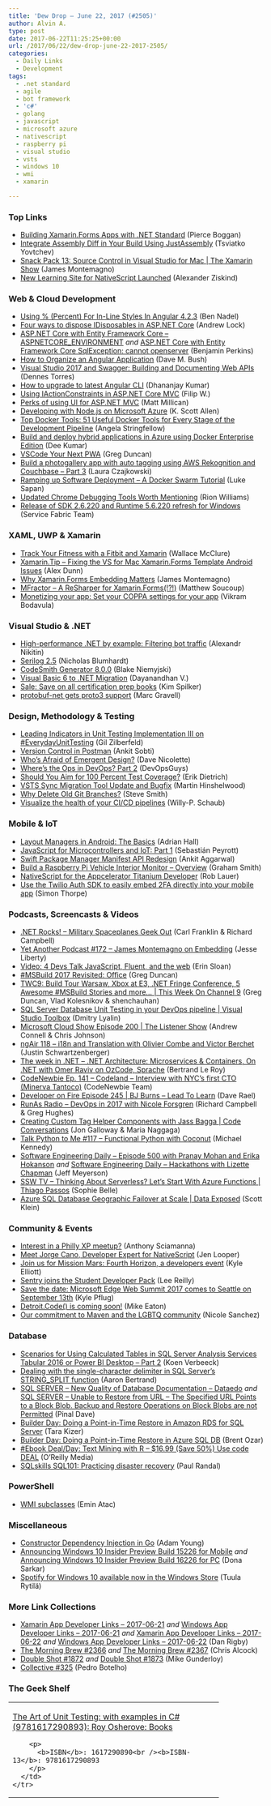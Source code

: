 ```yaml
---
title: 'Dew Drop – June 22, 2017 (#2505)'
author: Alvin A.
type: post
date: 2017-06-22T11:25:25+00:00
url: /2017/06/22/dew-drop-june-22-2017-2505/
categories:
  - Daily Links
  - Development
tags:
  - .net standard
  - agile
  - bot framework
  - 'c#'
  - golang
  - javascript
  - microsoft azure
  - nativescript
  - raspberry pi
  - visual studio
  - vsts
  - windows 10
  - wmi
  - xamarin

---
```

### <a name="top"></a>Top Links

  * <a href="https://blog.xamarin.com/building-xamarin-forms-apps-net-standard/" target="_blank">Building Xamarin.Forms Apps with .NET Standard</a> (Pierce Boggan)
  * <a href="http://www.telerik.com/blogs/integrate-assembly-diff-in-your-build-using-justassembly" target="_blank">Integrate Assembly Diff in Your Build Using JustAssembly</a> (Tsviatko Yovtchev)
  * <a href="https://channel9.msdn.com/Shows/XamarinShow/Snack-Pack-13-Source-Control-in-Visual-Studio-for-Mac?WT.mc_id=DX_MVP4025064" target="_blank">Snack Pack 13: Source Control in Visual Studio for Mac | The Xamarin Show</a> (James Montemagno)
  * <a href="https://www.nativescript.org/blog/new-learning-site-for-nativescript-launched" target="_blank">New Learning Site for NativeScript Launched</a> (Alexander Ziskind)



### <a name="web"></a>Web & Cloud Development

  * <a href="https://www.bennadel.com/blog/3292-using-percent-for-in-line-styles-in-angular-4-2-3.htm" target="_blank">Using % (Percent) For In-Line Styles In Angular 4.2.3</a> (Ben Nadel)
  * <a href="https://andrewlock.net/four-ways-to-dispose-idisposables-in-asp-net-core/" target="_blank">Four ways to dispose IDisposables in ASP.NET Core</a> (Andrew Lock)
  * <a href="https://blogs.msdn.microsoft.com/benjaminperkins/2017/06/21/asp-net-core-with-entity-framework-core-aspnetcore_environment/" target="_blank">ASP.NET Core with Entity Framework Core – ASPNETCORE_ENVIRONMENT</a> _and_ <a href="https://blogs.msdn.microsoft.com/benjaminperkins/2017/06/21/asp-net-core-with-entity-framework-core-sqlexception-cannot-openserver/" target="_blank">ASP.NET Core with Entity Framework Core SqlException: cannot openserver</a> (Benjamin Perkins)
  * <a href="https://blog.dmbcllc.com/organize-angular/" target="_blank">How to Organize an Angular Application</a> (Dave M. Bush)
  * <a href="https://www.simple-talk.com/dotnet/net-development/visual-studio-2017-swagger-building-documenting-web-apis/" target="_blank">Visual Studio 2017 and Swagger: Building and Documenting Web APIs</a> (Dennes Torres)
  * <a href="https://debugmode.net/2017/06/22/how-to-upgrade-to-latest-angular-cli/" target="_blank">How to upgrade to latest Angular CLI</a> (Dhananjay Kumar)
  * <a href="https://www.strathweb.com/2017/06/using-iactionconstraints-in-asp-net-core-mvc/" target="_blank">Using IActionConstraints in ASP.NET Core MVC</a> (Filip W.)
  * <a href="http://developer.telerik.com/products/kendo-ui/perks-using-ui-asp-net-mvc/" target="_blank">Perks of using UI for ASP.NET MVC</a> (Matt Millican)
  * <a href="http://odetocode.com/blogs/scott/archive/2017/06/20/developing-with-node-js-on-microsoft-azure.aspx" target="_blank">Developing with Node.js on Microsoft Azure</a> (K. Scott Allen)
  * <a href="https://stackify.com/top-docker-tools/" target="_blank">Top Docker Tools: 51 Useful Docker Tools for Every Stage of the Development Pipeline</a> (Angela Stringfellow)
  * <a href="https://blog.docker.com/2017/06/build-and-deploy-hybrid-applications-in-azure-using-docker-enterprise-edition/" target="_blank">Build and deploy hybrid applications in Azure using Docker Enterprise Edition</a> (Dee Kumar)
  * <a href="https://channel9.msdn.com/coding4fun/blog/VSCode-Your-Next-PWA?WT.mc_id=DX_MVP4025064" target="_blank">VSCode Your Next PWA</a> (Greg Duncan)
  * <a href="https://blog.couchbase.com/build-photogallery-app-auto-tagging-using-aws-rekognition-couchbase-3/" target="_blank">Build a photogallery app with auto tagging using AWS Rekognition and Couchbase – Part 3</a> (Laura Czajkowski)
  * <a href="https://www.toptal.com/devops/software-deployment-docker-swarm-tutorial" target="_blank">Ramping up Software Deployment &#8211; A Docker Swarm Tutorial</a> (Luke Sapan)
  * <a href="http://rion.io/2017/06/21/updated-chrome-debugging-tools-worth-mentioning/" target="_blank">Updated Chrome Debugging Tools Worth Mentioning</a> (Rion Williams)
  * <a href="https://blogs.msdn.microsoft.com/azureservicefabric/2017/06/20/release-of-sdk-2-6-220-and-runtime-5-6-220-refresh-for-windows/" target="_blank">Release of SDK 2.6.220 and Runtime 5.6.220 refresh for Windows</a> (Service Fabric Team)



### <a name="silverlight"></a>XAML, UWP & Xamarin

  * <a href="https://visualstudiomagazine.com/articles/2017/05/01/fitbit-and-xamarin.aspx" target="_blank">Track Your Fitness with a Fitbit and Xamarin</a> (Wallace McClure)
  * <a href="https://alexdunn.org/2017/06/21/xamarin-tip-fixing-the-vs-for-mac-xamarin-forms-template-android-issues/" target="_blank">Xamarin.Tip – Fixing the VS for Mac Xamarin.Forms Template Android Issues</a> (Alex Dunn)
  * <a href="http://motzcod.es/post/162052911902" target="_blank">Why Xamarin.Forms Embedding Matters</a> (James Montemagno)
  * <a href="https://codemilltech.com/mfractor-top-ten-features/" target="_blank">MFractor &#8211; A ReSharper for Xamarin.Forms(!?!)</a> (Matthew Soucoup)
  * <a href="http://blogs.windows.com/buildingapps/2017/06/21/monetizing-app-set-coppa-settings-app/?WT.mc_id=DX_MVP4025064" target="_blank">Monetizing your app: Set your COPPA settings for your app</a> (Vikram Bodavula)



### <a name="dotnet"></a>Visual Studio & .NET

  * <a href="https://alexandrnikitin.github.io/blog/high-performance-dotnet-by-example/" target="_blank">High-performance .NET by example: Filtering bot traffic</a> (Alexandr Nikitin)
  * <a href="https://nblumhardt.com/2017/06/serilog-2-5/" target="_blank">Serilog 2.5</a> (Nicholas Blumhardt)
  * <a href="http://blog.codesmithtools.com/codesmith-generator-8-0-0/" target="_blank">CodeSmith Generator 8.0.0</a> (Blake Niemyjski)
  * <a href="https://dzone.com/articles/vb6-to-net-migration?utm_medium=feed&utm_source=feedpress.me&utm_campaign=Feed%3A+dzone%2Fwebdev" target="_blank">Visual Basic 6 to .NET Migration</a> (Dayanandhan V.)
  * <a href="https://blogs.msdn.microsoft.com/microsoft_press/2017/06/20/sale-save-on-all-certification-prep-books/" target="_blank">Sale: Save on all certification prep books</a> (Kim Spilker)
  * <a href="http://feedproxy.google.com/~r/CodeCodeAndMoreCode/~3/mR0CWxetqb0/protobuf-net-gets-proto3-support.html" target="_blank">protobuf-net gets proto3 support</a> (Marc Gravell)



### <a name="design"></a>Design, Methodology & Testing

  * <a href="http://feedproxy.google.com/~r/gilzilberfeld/~3/KBz1C1WgN3I/leading-indicators-in-unit-testing-implementation-iii-on-everydayunittesting.html" target="_blank">Leading Indicators in Unit Testing Implementation III on #EverydayUnitTesting</a> (Gil Zilberfeld)
  * <a href="http://blog.getpostman.com/2017/06/20/version-control-in-postman/" target="_blank">Version Control in Postman</a> (Ankit Sobti)
  * <a href="http://feedproxy.google.com/~r/LeadingAgile/~3/rFG17qMx2Co/" target="_blank">Who’s Afraid of Emergent Design?</a> (Dave Nicolette)
  * <a href="http://www.red-gate.com/blog/database-lifecycle-management/wheres-the-ops-in-devops-part-2" target="_blank">Where’s the Ops in DevOps? Part 2</a> (DevOpsGuys)
  * <a href="https://blog.ndepend.com/aim-100-percent-test-coverage/" target="_blank">Should You Aim for 100 Percent Test Coverage?</a> (Erik Dietrich)
  * <a href="http://nkdagility.com/vsts-sync-migration-tool-update-bugfix/" target="_blank">VSTS Sync Migration Tool Update and Bugfix</a> (Martin Hinshelwood)
  * <a href="http://ardalis.com/why-delete-old-git-branches" target="_blank">Why Delete Old Git Branches?</a> (Steve Smith)
  * <a href="https://blogs.msdn.microsoft.com/visualstudioalmrangers/2017/06/20/visualize-the-health-of-your-cicd-pipelines/" target="_blank">Visualize the health of your CI/CD pipelines</a> (Willy-P. Schaub)



### <a name="mobile"></a>Mobile & IoT

  * <a href="https://shellmonger.com/2017/06/21/layout-managers-in-android-the-basics/" target="_blank">Layout Managers in Android: The Basics</a> (Adrian Hall)
  * <a href="https://auth0.com/blog/javascript-for-microcontrollers-and-iot-part-1/" target="_blank">JavaScript for Microcontrollers and IoT: Part 1</a> (Sebastián Peyrott)
  * <a href="https://swift.org/blog/swift-package-manager-manifest-api-redesign/" target="_blank">Swift Package Manager Manifest API Redesign</a> (Ankit Aggarwal)
  * <a href="https://pleasereleaseme.net/build-raspberry-pi-vehicle-interior-monitor-overview/" target="_blank">Build a Raspberry Pi Vehicle Interior Monitor – Overview</a> (Graham Smith)
  * <a href="https://www.nativescript.org/blog/nativescript-for-the-appcelerator-titanium-developer" target="_blank">NativeScript for the Appcelerator Titanium Developer</a> (Rob Lauer)
  * <a href="https://twilioinc.wpengine.com/2017/06/twilio-auth-sdk.html" target="_blank">Use the Twilio Auth SDK to easily embed 2FA directly into your mobile app</a> (Simon Thorpe)



### <a name="podcasts"></a>Podcasts, Screencasts & Videos

  * <a href="http://www.dotnetrocks.com/default.aspx?ShowNum=1452" target="_blank">.NET Rocks! &#8211; Military Spaceplanes Geek Out</a> (Carl Franklin & Richard Campbell)
  * <a href="http://feedproxy.google.com/~r/JesseLiberty-SilverlightGeek/~3/2uSH_j2XtqM/" target="_blank">Yet Another Podcast #172 – James Montemagno on Embedding</a> (Jesse Liberty)
  * <a href="http://our.componentone.com/2017/06/20/video-4-devs-talk-fluent-javascript-and-more/" target="_blank">Video: 4 Devs Talk JavaScript, Fluent, and the web</a> (Erin Sloan)
  * <a href="https://channel9.msdn.com/Blogs/C9Team/MSBuild-2017-Revisited-Office?WT.mc_id=DX_MVP4025064" target="_blank">#MSBuild 2017 Revisited: Office</a> (Greg Duncan)
  * <a href="https://channel9.msdn.com/Shows/This+Week+On+Channel+9/TWC9-Build-Tour-Warsaw-Xbox-at-E3-NET-Fringe-Conference-5-Awesome-MSBuild-Stories-and-more?WT.mc_id=DX_MVP4025064" target="_blank">TWC9: Build Tour Warsaw, Xbox at E3, .NET Fringe Conference, 5 Awesome #MSBuild Stories and more&#8230; | This Week On Channel 9</a> (Greg Duncan, Vlad Kolesnikov & shenchauhan)
  * <a href="https://channel9.msdn.com/Shows/Visual-Studio-Toolbox/SQL-Server-Database-Unit-Testing-in-your-DevOps-pipeline?WT.mc_id=DX_MVP4025064" target="_blank">SQL Server Database Unit Testing in your DevOps pipeline | Visual Studio Toolbox</a> (Dmitry Lyalin)
  * <a href="http://feeds.microsoftcloudshow.com/~r/microsoftcloudshowepisodes/~3/nP_aR_zpd2A/200-the-listener-show" target="_blank">Microsoft Cloud Show Episode 200 | The Listener Show</a> (Andrew Connell & Chris Johnson)
  * <a href="http://audio.angularair.com/e/ngair-118-i18n-and-translation-with-olivier-combe-and-victor-berchet/" target="_blank">ngAir 118 &#8211; i18n and Translation with Olivier Combe and Victor Berchet</a> (Justin Schwartzenberger)
  * <a href="https://blogs.msdn.microsoft.com/dotnet/2017/06/20/the-week-in-net-net-architecture-microservices-containers-on-net-with-omer-raviv-on-ozcode-sprache/" target="_blank">The week in .NET – .NET Architecture: Microservices & Containers, On .NET with Omer Raviv on OzCode, Sprache</a> (Bertrand Le Roy)
  * <a href="http://www.codenewbie.org/podcast/codeland-interview-with-nyc-s-first-cto" target="_blank">CodeNewbie Ep. 141 – Codeland &#8211; Interview with NYC&#8217;s first CTO (Minerva Tantoco)</a> (CodeNewbie Team)
  * <a href="http://developeronfire.com/podcast/episode-245-bj-burns-lead-to-learn" target="_blank">Developer on Fire Episode 245 | BJ Burns &#8211; Lead To Learn</a> (Dave Rael)
  * <a href="http://feedproxy.google.com/~r/RunaAsRadioWma/~3/aPqlXigcG-g/default.aspx" target="_blank">RunAs Radio &#8211; DevOps in 2017 with Nicole Forsgren</a> (Richard Campbell & Greg Hughes)
  * <a href="https://channel9.msdn.com/Shows/Code-Conversations/Creating-Custom-Tag-Helper-Components-with-Jass-Bagga?WT.mc_id=DX_MVP4025064" target="_blank">Creating Custom Tag Helper Components with Jass Bagga | Code Conversations</a> (Jon Galloway & Maria Naggaga)
  * <a href="https://talkpython.fm/episodes/show/117/functional-python-with-coconut" target="_blank">Talk Python to Me #117 &#8211; Functional Python with Coconut</a> (Michael Kennedy)
  * <a href="http://softwareengineeringdaily.com/2017/06/21/episode-500-with-pranay-mohan-and-erika-hokanson/" target="_blank">Software Engineering Daily &#8211; Episode 500 with Pranay Mohan and Erika Hokanson</a> _and_ <a href="http://softwareengineeringdaily.com/2017/06/22/hackathons-with-lizette-chapman/" target="_blank">Software Engineering Daily &#8211; Hackathons with Lizette Chapman</a> (Jeff Meyerson)
  * <a href="https://tv.ssw.com/7145/thinking-about-serverless-lets-start-with-functions-thiago-passos" target="_blank">SSW TV &#8211; Thinking About Serverless? Let’s Start With Azure Functions | Thiago Passos</a> (Sophie Belle)
  * <a href="https://channel9.msdn.com/Shows/Data-Exposed/Azure-SQL-Database-Geographic-Failover-at-Scale?WT.mc_id=DX_MVP4025064" target="_blank">Azure SQL Database Geographic Failover at Scale | Data Exposed</a> (Scott Klein)



### <a name="events"></a>Community & Events

  * <a href="http://coalition.agileuprising.com/t/interest-in-a-philly-xp-meetup/950" target="_blank">Interest in a Philly XP meetup?</a> (Anthony Sciamanna)
  * <a href="http://www.telerik.com/blogs/meet-jorge-cano-developer-expert-for-nativescript" target="_blank">Meet Jorge Cano, Developer Expert for NativeScript</a> (Jen Looper)
  * <a href="https://enterprise.microsoft.com/en-us/articles/blog/microsoft-in-business/join-us-for-mission-mars-fourth-horizon-a-developers-event/" target="_blank">Join us for Mission Mars: Fourth Horizon, a developers event</a> (Kyle Elliott)
  * <a href="https://github.com/blog/2379-sentry-joins-the-student-developer-pack" target="_blank">Sentry joins the Student Developer Pack</a> (Lee Reilly)
  * <a href="http://blogs.windows.com/msedgedev/2017/06/20/save-the-date-edge-web-summit-2017-september-13th-seattle/?WT.mc_id=DX_MVP4025064" target="_blank">Save the date: Microsoft Edge Web Summit 2017 comes to Seattle on September 13th</a> (Kyle Pflug)
  * <a href="https://samestuffdifferentday.com/2017/06/20/detroit-code/" target="_blank">Detroit.Code() is coming soon!</a> (Mike Eaton)
  * <a href="https://github.com/blog/2381-our-commitment-to-maven-and-the-lgbtq-community" target="_blank">Our commitment to Maven and the LGBTQ community</a> (Nicole Sanchez)



### <a name="sql"></a>Database

  * <a href="http://feedproxy.google.com/~r/MSSQLTips-LatestSqlServerTips/~3/55qBhy5DmTU/tip.asp" target="_blank">Scenarios for Using Calculated Tables in SQL Server Analysis Services Tabular 2016 or Power BI Desktop &#8211; Part 2</a> (Koen Verbeeck)
  * <a href="http://feedproxy.google.com/~r/MSSQLTips-LatestSqlServerTips/~3/cG6TqaRJ4go/tip.asp" target="_blank">Dealing with the single-character delimiter in SQL Server&#8217;s STRING_SPLIT function</a> (Aaron Bertrand)
  * <a href="https://blog.sqlauthority.com/2017/06/20/sql-server-new-quality-database-documentation-dataedo/" target="_blank">SQL SERVER – New Quality of Database Documentation – Dataedo</a> _and_ <a href="https://blog.sqlauthority.com/2017/06/22/sql-server-unable-restore-url-specified-url-points-block-blob-backup-restore-operations-block-blobs-not-permitted/" target="_blank">SQL SERVER – Unable to Restore from URL – The Specified URL Points to a Block Blob. Backup and Restore Operations on Block Blobs are not Permitted</a> (Pinal Dave)
  * <a href="http://feedproxy.google.com/~r/BrentOzar-SqlServerDba/~3/vVFNK3XvX5E/" target="_blank">Builder Day: Doing a Point-in-Time Restore in Amazon RDS for SQL Server</a> (Tara Kizer)
  * <a href="http://feedproxy.google.com/~r/BrentOzar-SqlServerDba/~3/NVGJv9y9b4U/" target="_blank">Builder Day: Doing a Point-in-Time Restore in Azure SQL DB</a> (Brent Ozar)
  * <a href="http://feedproxy.google.com/~r/oreilly/news/~3/HZ8KGVIkP2c/0636920067153.do" target="_blank">#Ebook Deal/Day: Text Mining with R &#8211; $16.99 (Save 50%) Use code DEAL</a> (O&#8217;Reilly Media)
  * <a href="http://feedproxy.google.com/~r/PaulSRandal/~3/twJYtPsdYTE/" target="_blank">SQLskills SQL101: Practicing disaster recovery</a> (Paul Randal)



### <a name="ps"></a>PowerShell

  * <a href="https://p0w3rsh3ll.wordpress.com/2017/06/20/wmi-subclasses/" target="_blank">WMI subclasses</a> (Emin Atac)



### <a name="misc"></a>Miscellaneous

  * <a href="http://adam.younglogic.com/2017/06/constructor-di-go/" target="_blank">Constructor Dependency Injection in Go</a> (Adam Young)
  * <a href="http://blogs.windows.com/windowsexperience/2017/06/21/announcing-windows-10-insider-preview-build-15226-mobile/?WT.mc_id=DX_MVP4025064" target="_blank">Announcing Windows 10 Insider Preview Build 15226 for Mobile</a> _and_ <a href="http://blogs.windows.com/windowsexperience/2017/06/21/announcing-windows-10-insider-preview-build-16226-pc/?WT.mc_id=DX_MVP4025064" target="_blank">Announcing Windows 10 Insider Preview Build 16226 for PC</a> (Dona Sarkar)
  * <a href="http://blogs.windows.com/windowsexperience/2017/06/20/spotify-windows-10-available-now-windows-store/?WT.mc_id=DX_MVP4025064" target="_blank">Spotify for Windows 10 available now in the Windows Store</a> (Tuula Rytilä)



### <a name="links"></a>More Link Collections

  * <a href="https://www.allaboutxamarin.com/2017/06/xamarin-app-developer-links-2017-06-21/" target="_blank">Xamarin App Developer Links &#8211; 2017-06-21</a> _and_ <a href="https://www.windowsappdev.com/2017/06/windows-app-developer-links-2017-06-21/" target="_blank">Windows App Developer Links &#8211; 2017-06-21</a> _and_ <a href="https://www.allaboutxamarin.com/2017/06/xamarin-app-developer-links-2017-06-22/" target="_blank">Xamarin App Developer Links &#8211; 2017-06-22</a> _and_ <a href="https://www.windowsappdev.com/2017/06/windows-app-developer-links-2017-06-22/" target="_blank">Windows App Developer Links &#8211; 2017-06-22</a> (Dan Rigby)
  * <a href="http://feedproxy.google.com/~r/ReflectivePerspective/~3/KDDS1tKjJRY/" target="_blank">The Morning Brew #2366</a> _and_ <a href="http://feedproxy.google.com/~r/ReflectivePerspective/~3/u7ccu5F_WwQ/" target="_blank">The Morning Brew #2367</a> (Chris Alcock)
  * <a href="http://afreshcup.com/home/2017/6/20/double-shot-1872.html" target="_blank">Double Shot #1872</a> _and_ <a href="http://afreshcup.com/home/2017/6/21/double-shot-1873.html" target="_blank">Double Shot #1873</a> (Mike Gunderloy)
  * <a href="http://feedproxy.google.com/~r/tympanus/~3/JerkpBAmFf8/" target="_blank">Collective #325</a> (Pedro Botelho)



### <a name="shelf"></a>The Geek Shelf

<div class="wlWriterEditableSmartContent" id="scid:7dc1bd33-94bd-46fd-a20b-0131235bcd47:579cb049-5fb9-4a40-8e29-abba0bdd46ab" style="margin: 0px; padding: 0px; float: none; display: inline;">
  <table cellspacing="0" cellpadding="2" width="400" border="0" unselectable="on">
    <tr>
      <td valign="top" width="400">
        <p>
          <a title="The Art of Unit Testing: with examples in C# (9781617290893): Roy Osherove: Books" href="http://www.amazon.com/exec/obidos/ASIN/1617290890/amavin-20">The Art of Unit Testing: with examples in C# (9781617290893): Roy Osherove: Books</a>
        </p>
        
        <p>
          <b>ISBN</b>: 1617290890<br /><b>ISBN-13</b>: 9781617290893
        </p>
      </td>
    </tr>
  </table>
</div>